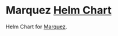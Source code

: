 # Marquez [Helm Chart](https://helm.sh)
Helm Chart for [Marquez](https://github.com/MarquezProject/marquez).
